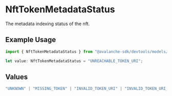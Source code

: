# NftTokenMetadataStatus

The metadata indexing status of the nft.

## Example Usage

```typescript
import { NftTokenMetadataStatus } from "@avalanche-sdk/devtools/models/components";

let value: NftTokenMetadataStatus = "UNREACHABLE_TOKEN_URI";
```

## Values

```typescript
"UNKNOWN" | "MISSING_TOKEN" | "INVALID_TOKEN_URI" | "INVALID_TOKEN_URI_SCHEME" | "UNREACHABLE_TOKEN_URI" | "THROTTLED_TOKEN_URI" | "METADATA_CONTENT_TOO_LARGE" | "INVALID_METADATA" | "INVALID_METADATA_JSON" | "INDEXED" | "UNINDEXED"
```